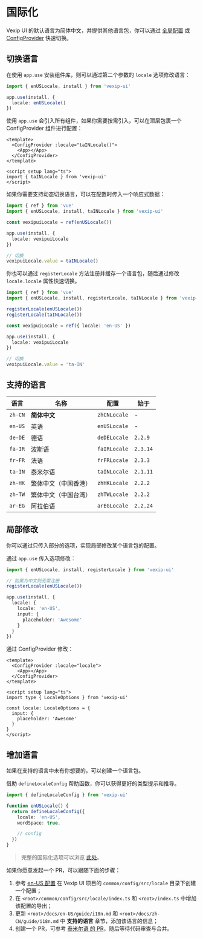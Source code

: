 # 国际化

Vexip UI 的默认语言为简体中文，并提供其他语言包，你可以通过 [全局配置](/zh-CN/guide/global-config) 或 [ConfigProvider](/zh-CN/component/config-provider) 快速切换。

## 切换语言

在使用 `app.use` 安装组件库，则可以通过第二个参数的 `locale` 选项修改语言：

```ts
import { enUSLocale, install } from 'vexip-ui'

app.use(install, {
  locale: enUSLocale()
})
```

使用 `app.use` 会引入所有组件，如果你需要按需引入，可以在顶层包裹一个 ConfigProvider 组件进行配置：

```vue
<template>
  <ConfigProvider :locale="taINLocale()">
    <App></App>
  </ConfigProvider>
</template>

<script setup lang="ts">
import { taINLocale } from 'vexip-ui'
</script>
```

如果你需要支持动态切换语言，可以在配置时传入一个响应式数据：

```ts
import { ref } from 'vue'
import { enUSLocale, install, taINLocale } from 'vexip-ui'

const vexipuiLocale = ref(enUSLocale())

app.use(install, {
  locale: vexipuiLocale
})

// 切换
vexipuiLocale.value = taINLocale()
```

你也可以通过 `registerLocale` 方法注册并缓存一个语言包，随后通过修改 `locale.locale` 属性快速切换。

```ts
import { ref } from 'vue'
import { enUSLocale, install, registerLocale, taINLocale } from 'vexip-ui'

registerLocale(enUSLocale())
registerLocale(taINLocale())

const vexipuiLocale = ref({ locale: 'en-US' })

app.use(install, {
  locale: vexipuiLocale
})

// 切换
vexipuiLocale.value = 'ta-IN'
```

## 支持的语言

| 语言    | 名称                 | 配置         | 始于     |
| ------- | -------------------- | ------------ | -------- |
| `zh-CN` | **简体中文**         | `zhCNLocale` | -        |
| `en-US` | 英语                 | `enUSLocale` | -        |
| `de-DE` | 德语                 | `deDELocale` | `2.2.9`  |
| `fa-IR` | 波斯语               | `faIRLocale` | `2.3.14` |
| `fr-FR` | 法语                 | `frFRLocale` | `2.3.3`  |
| `ta-IN` | 泰米尔语             | `taINLocale` | `2.1.11` |
| `zh-HK` | 繁体中文（中国香港） | `zhHKLocale` | `2.2.2`  |
| `zh-TW` | 繁体中文（中国台湾） | `zhTWLocale` | `2.2.2`  |
| `ar-EG` | 阿拉伯语             | `arEGLocale` | `2.2.24` |

## 局部修改

你可以通过只传入部分的选项，实现局部修改某个语言包的配置。

通过 `app.use` 传入选项修改：

```ts
import { enUSLocale, install, registerLocale } from 'vexip-ui'

// 如果为中文则无需注册
registerLocale(enUSLocale())

app.use(install, {
  locale: {
    locale: 'en-US',
    input: {
      placeholder: 'Awesome'
    }
  }
})
```

通过 ConfigProvider 修改：

```vue
<template>
  <ConfigProvider :locale="locale">
    <App></App>
  </ConfigProvider>
</template>

<script setup lang="ts">
import type { LocaleOptions } from 'vexip-ui'

const locale: LocaleOptions = {
  input: {
    placeholder: 'Awesome'
  }
}
</script>
```

## 增加语言

如果在支持的语言中未有你想要的，可以创建一个语言包。

借助 `defineLocaleConfig` 帮助函数，你可以获得更好的类型提示和推导。

```ts
import { defineLocaleConfig } from 'vexip-ui'

function enUSLocale() {
  return defineLocaleConfig({
    locale: 'en-US',
    wordSpace: true,

    // config
  })
}
```

> 完整的国际化选项可以浏览 [此处](https://github.com/vexip-ui/vexip-ui/blob/main/common/config/src/locale/helper.ts)。

如果你愿意发起一个 PR，可以跟随下面的步骤：

1. 参考 [en-US 配置](https://github.com/vexip-ui/vexip-ui/blob/main/common/config/src/locale/en-US.ts) 在 Vexip UI 项目的 `common/config/src/locale` 目录下创建一个配置；
2. 在 `<root>/common/config/src/locale/index.ts` 和 `<root>/index.ts` 中增加该配置的导出；
3. 更新 `<root>/docs/en-US/guide/i18n.md` 和 `<root>/docs/zh-CN/guide/i18n.md` 中 **支持的语言** 章节，添加该语言的信息；
4. 创建一个 PR，可参考 [泰米尔语 的 PR](https://github.com/vexip-ui/vexip-ui/pull/293/files)，随后等待代码审查与合并。

